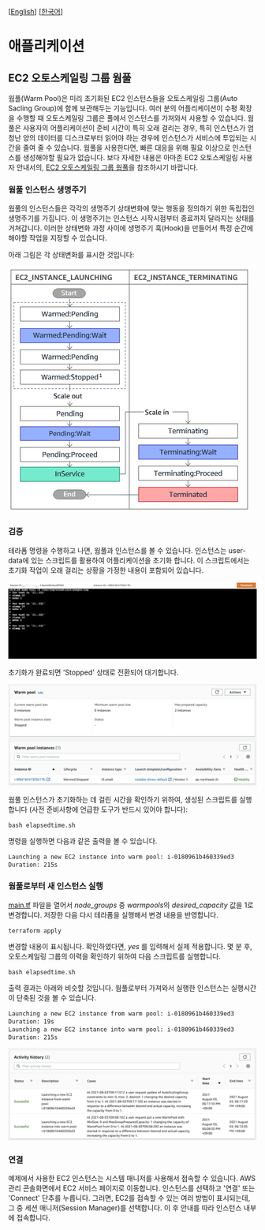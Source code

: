[[English](README.md)] [[한국어](README.ko.md)]

# 애플리케이션
## EC2 오토스케일링 그룹 웜풀
웜풀(Warm Pool)은 미리 초기화된 EC2 인스턴스들을 오토스케일링 그룹(Auto Sacling Group)에 함께 보관해두는 기능입니다. 여러 분의 어플리케이션이 수평 확장을 수행할 때 오토스케일링 그룹은 풀에서 인스턴스를 가져와서 사용할 수 있습니다. 웜풀은 사용자의 어플리케이션이 준비 시간이 특히 오래 걸리는 경우, 특히 인스턴스가 엄청난 양의 데이터를 디스크로부터 읽어야 하는 경우에 인스턴스가 서비스에 투입되는 시간을 줄여 줄 수 있습니다. 웜풀을 사용한다면, 빠른 대응을 위해 필요 이상으로 인스턴스를 생성해야할 필요가 없습니다. 보다 자세한 내용은 아마존 EC2 오토스케일링 사용자 안내서의, [EC2 오토스케일링 그룹 웜풀](https://docs.aws.amazon.com/autoscaling/ec2/userguide/ec2-auto-scaling-warm-pools.html)을 참조하시기 바랍니다.

### 웜풀 인스턴스 생명주기
웜풀의 인스턴스들은 각각의 생명주기 상태변화에 맞는 행동을 정의하기 위한 독립접인 생명주기를 가집니다. 이 생명주기는 인스턴스 시작시점부터 종료까지 달라지는 상태를 거쳐갑니다. 이러한 상태변화 과정 사이에 생명주기 훅(Hook)을 만들어서 특정 순간에 해야할 작업을 지정할 수 있습니다.

아래 그림은 각 상태변화를 표시한 것입니다:

![aws-asg-wp-lifecycle](../../../images/aws-asg-wp-lifecycle.png)

### 검증
테라폼 명령을 수행하고 나면, 웜풀과 인스턴스를 볼 수 있습니다. 인스턴스는 user-data에 있는 스크립트를 활용하여 어플리케이션을 초기화 합니다. 이 스크립트에서는 초기화 작업이 오래 걸리는 상황을 가정한 내용이 포함되어 있습니다.

![aws-asg-wp-init-instance](../../../images/aws-asg-wp-init-instance.png)

초기화가 완료되면 'Stopped' 상태로 전환되어 대기합니다.

![aws-asg-wp-stopped](../../../images/aws-asg-wp-stopped.png)

웜풀 인스턴스가 초기화하는 데 걸린 시간을 확인하기 위하여, 생성된 스크립트를 실행합니다 (사전 준비사항에 언급한 도구가 반드시 있어야 합니다):
```
bash elapsedtime.sh
```
명령을 실행하면 다음과 같은 출력을 볼 수 있습니다.
```
Launching a new EC2 instance into warm pool: i-0180961b460339ed3 Duration: 215s
```

### 웜풀로부터 새 인스턴스 실행
[main.tf](https://github.com/Young-ook/terraform-aws-ssm/tree/main/examples/blueprint/main.tf) 파일을 열어서 *node_groups* 중 *warmpools*의 *desired_capacity* 값을 1로 변경합니다. 저장한 다음 다시 테라폼을 실행해서 변경 내용을 반영합니다.
```
terraform apply
```
변경할 내용이 표시됩니다. 확인하였다면, *yes* 를 입력해서 실제 적용합니다. 몇 분 후, 오토스케일링 그룹의 이력을 확인하기 위하여 다음 스크립트를 실행합니다.
```
bash elapsedtime.sh
```
출력 결과는 아래와 비슷할 것입니다. 웜풀로부터 가져와서 실행한 인스턴스는 실행시간이 단축된 것을 볼 수 있습니다.
```
Launching a new EC2 instance from warm pool: i-0180961b460339ed3 Duration: 19s
Launching a new EC2 instance into warm pool: i-0180961b460339ed3 Duration: 215s
```

![aws-asg-activity-history](../../../images/aws-asg-activity-history.png)

### 연결
예제에서 사용한 EC2 인스턴스는 시스템 매니저를 사용해서 접속할 수 있습니다. AWS 관리 콘솔화면에서 EC2 서비스 페이지로 이동합니다. 인스턴스를 선택하고 '연결' 또는 'Connect' 단추를 누릅니다. 그러면, EC2를 접속할 수 있는 여러 방법이 표시되는데, 그 중 세션 매니저(Session Manager)를 선택합니다. 이 후 안내를 따라 인스턴스 내부에 접속합니다.
